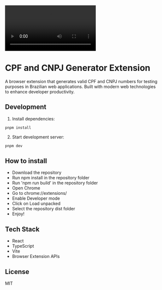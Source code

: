 <video controls src="screen-capture.mp4" title="Preview"></video>

# CPF and CNPJ Generator Extension

A browser extension that generates valid CPF and CNPJ numbers for testing purposes in Brazilian web applications. Built with modern web technologies to enhance developer productivity.

## Development

1. Install dependencies:

```bash
pnpm install
```

2. Start development server:

```bash
pnpm dev
```

## How to install

- Download the repository
- Run npm install in the repository folder
- Run 'npm run build' in the repository folder
- Open Chrome
- Go to chrome://extensions/
- Enable Developer mode
- Click on Load unpacked
- Select the repository dist folder
- Enjoy!

## Tech Stack

- React
- TypeScript
- Vite
- Browser Extension APIs

## License

MIT
